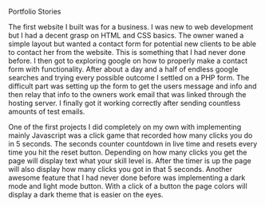 Portfolio Stories


The first website I built was for a business. I was new to web development but I had a decent grasp on HTML and CSS basics. The owner waned a simple layout but wanted a contact form for potential new clients to be able to contact her from the website. This is something that I had never done before. I then got to exploring google on how to properly make a contact form with functionality. After about a day and a half of endless google searches and trying every possible outcome I settled on a PHP form. The difficult part was setting up the form to get the users message and info and then relay that info to the owners work email that was linked through the hosting server. I finally got it working correctly after sending countless amounts of test emails.



One of the first projects I did completely on my own with implementing mainly Javascript was a click game that recorded how many clicks you do in 5 seconds. The seconds counter countdown in live time and resets every time you hit the reset button. Depending on how many clicks you get the page will display text what your skill level is. After the timer is up the page will also display how many clicks you got in that 5 seconds. Another awesome feature that I had never done before was implementing a dark mode and light mode button. With a click of a button the page colors will display a dark theme that is easier on the eyes.
